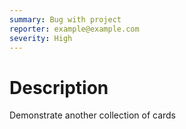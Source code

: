 ```yaml
---
summary: Bug with project
reporter: example@example.com
severity: High
---
```


# Description

Demonstrate another collection of cards
